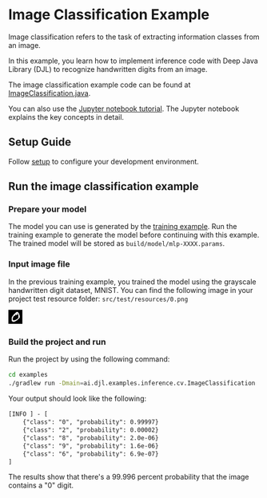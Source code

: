 # Image Classification Example

Image classification refers to the task of extracting information classes from an image.

In this example, you learn how to implement inference code with Deep Java Library (DJL) to recognize handwritten digits from an image.

The image classification example code can be found at [ImageClassification.java](https://github.com/deepjavalibrary/djl/blob/master/examples/src/main/java/ai/djl/examples/inference/cv/ImageClassification.java).

You can also use the [Jupyter notebook tutorial](http://docs.djl.ai/docs/demos/jupyter/tutorial/03_image_classification_with_your_model.html).
The Jupyter notebook explains the key concepts in detail.

## Setup Guide

Follow [setup](../../docs/development/setup.md) to configure your development environment.

## Run the image classification example

### Prepare your model
The model you can use is generated by the [training example](train_mnist_mlp.md).
Run the training example to generate the model before continuing with this example.
The trained model will be stored as `build/model/mlp-XXXX.params`.

### Input image file
In the previous training example, you trained the model using the grayscale handwritten digit dataset, MNIST.
You can find the following image in your project test resource folder: `src/test/resources/0.png`

![0](../src/test/resources/0.png)

### Build the project and run

Run the project by using the following command:

```sh
cd examples
./gradlew run -Dmain=ai.djl.examples.inference.cv.ImageClassification
```

Your output should look like the following:

```text
[INFO ] - [
	{"class": "0", "probability": 0.99997}
	{"class": "2", "probability": 0.00002}
	{"class": "8", "probability": 2.0e-06}
	{"class": "9", "probability": 1.6e-06}
	{"class": "6", "probability": 6.9e-07}
]
```

The results show that there's a 99.996 percent probability that the image contains a "0" digit.
